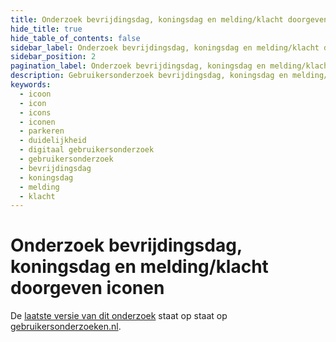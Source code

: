 ```yaml
---
title: Onderzoek bevrijdingsdag, koningsdag en melding/klacht doorgeven iconen
hide_title: true
hide_table_of_contents: false
sidebar_label: Onderzoek bevrijdingsdag, koningsdag en melding/klacht doorgeven iconen
sidebar_position: 2
pagination_label: Onderzoek bevrijdingsdag, koningsdag en melding/klacht doorgeven iconen
description: Gebruikersonderzoek bevrijdingsdag, koningsdag en melding/klacht doorgeven iconen
keywords:
  - icoon
  - icon
  - icons
  - iconen
  - parkeren
  - duidelijkheid
  - digitaal gebruikersonderzoek
  - gebruikersonderzoek
  - bevrijdingsdag
  - koningsdag
  - melding
  - klacht
---
```


<!-- @license CC0-1.0 -->

# Onderzoek bevrijdingsdag, koningsdag en melding/klacht doorgeven iconen

De [laatste versie van dit onderzoek](https://gebruikersonderzoeken.nl/docs/onderzoek-bekijken/iconen/utrecht-bevrijdingsdag) staat op staat op [gebruikersonderzoeken.nl](https://gebruikersonderzoeken.nl/).
